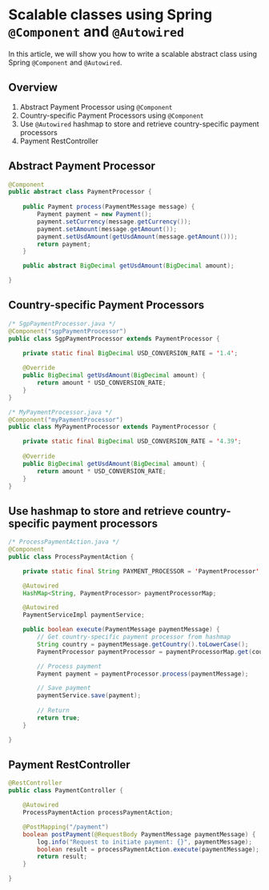 
# Scalable classes using Spring `@Component` and `@Autowired`

In this article, we will show you how to write a scalable abstract class using Spring `@Component` and `@Autowired`.

## Overview

1. Abstract Payment Processor using `@Component`
1. Country-specific Payment Processors using `@Component`
1. Use `@Autowired` hashmap to store and retrieve country-specific payment processors
1. Payment RestController

## Abstract Payment Processor

```java
@Component
public abstract class PaymentProcessor {
    
    public Payment process(PaymentMessage message) {
        Payment payment = new Payment();
        payment.setCurrency(message.getCurrency());
        payment.setAmount(message.getAmount());
        payment.setUsdAmount(getUsdAmount(message.getAmount()));
        return payment;
    }

    public abstract BigDecimal getUsdAmount(BigDecimal amount);

}
```

## Country-specific Payment Processors

```java
/* SgpPaymentProcessor.java */
@Component("sgpPaymentProcessor")
public class SgpPaymentProcessor extends PaymentProcessor {

    private static final BigDecimal USD_CONVERSION_RATE = '1.4';
    
    @Override
    public BigDecimal getUsdAmount(BigDecimal amount) {
        return amount * USD_CONVERSION_RATE;
    }
}

/* MyPaymentProcessor.java */
@Component("myPaymentProcessor")
public class MyPaymentProcessor extends PaymentProcessor {

    private static final BigDecimal USD_CONVERSION_RATE = '4.39';
    
    @Override
    public BigDecimal getUsdAmount(BigDecimal amount) {
        return amount * USD_CONVERSION_RATE;
    }
}
```

## Use hashmap to store and retrieve country-specific payment processors

```java
/* ProcessPaymentAction.java */
@Component
public class ProcessPaymentAction {

    private static final String PAYMENT_PROCESSOR = 'PaymentProcessor';

    @Autowired
    HashMap<String, PaymentProcessor> paymentProcessorMap;

    @Autowired
    PaymentServiceImpl paymentService;

    public boolean execute(PaymentMessage paymentMessage) {
        // Get country-specific payment processor from hashmap
        String country = paymentMessage.getCountry().toLowerCase();
        PaymentProcessor paymentProcessor = paymentProcessorMap.get(country + PAYMENT_PROCESSOR);

        // Process payment
        Payment payment = paymentProcessor.process(paymentMessage);

        // Save payment
        paymentService.save(payment);
        
        // Return
        return true;
    }

}
```

## Payment RestController
```java
@RestController
public class PaymentController {

    @Autowired
    ProcessPaymentAction processPaymentAction;

    @PostMapping("/payment")
    boolean postPayment(@RequestBody PaymentMessage paymentMessage) {
        log.info("Request to initiate payment: {}", paymentMessage);
        boolean result = processPaymentAction.execute(paymentMessage);
        return result;
    }

}
```
